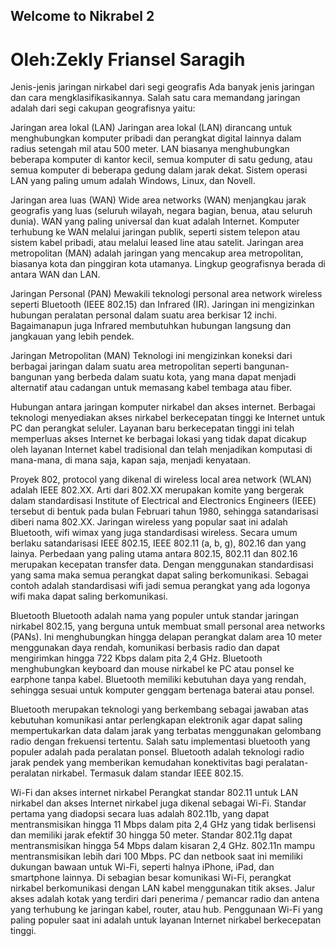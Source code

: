 ## Welcome to Nikrabel 2
# Oleh:Zekly Friansel Saragih

Jenis-jenis jaringan nirkabel dari segi geografis
Ada banyak jenis jaringan dan cara mengklasifikasikannya. Salah satu cara memandang jaringan adalah dari segi cakupan geografisnya yaitu:

Jaringan area lokal (LAN)
Jaringan area lokal (LAN) dirancang untuk menghubungkan komputer pribadi dan perangkat digital lainnya dalam radius setengah mil atau 500 meter. LAN biasanya menghubungkan beberapa komputer di kantor kecil, semua komputer di satu gedung, atau semua komputer di beberapa gedung dalam jarak dekat. Sistem operasi LAN yang paling umum adalah Windows, Linux, dan Novell.

Jaringan area luas (WAN)
Wide area networks (WAN) menjangkau jarak geografis yang luas (seluruh wilayah, negara bagian, benua, atau seluruh dunia). WAN yang paling universal dan kuat adalah Internet. Komputer terhubung ke WAN melalui jaringan publik, seperti sistem telepon atau sistem kabel pribadi, atau melalui leased line atau satelit. Jaringan area metropolitan (MAN) adalah jaringan yang mencakup area metropolitan, biasanya kota dan pinggiran kota utamanya. Lingkup geografisnya berada di antara WAN dan LAN.

Jaringan Personal (PAN)
Mewakili teknologi personal area network wireless seperti Bluetooth (IEEE 802.15) dan Infrared (IR). Jaringan ini mengizinkan hubungan peralatan personal dalam suatu area berkisar 12 inchi. Bagaimanapun juga Infrared membutuhkan hubungan langsung dan jangkauan yang lebih pendek.

Jaringan Metropolitan (MAN)
Teknologi ini mengizinkan koneksi dari berbagai jaringan dalam suatu area metropolitan seperti bangunan-bangunan yang berbeda dalam suatu kota, yang mana dapat menjadi alternatif atau cadangan untuk memasang kabel tembaga atau fiber.

Hubungan antara jaringan komputer nirkabel dan akses internet.
Berbagai teknologi menyediakan akses nirkabel berkecepatan tinggi ke Internet untuk PC dan perangkat seluler. Layanan baru berkecepatan tinggi ini telah memperluas akses Internet ke berbagai lokasi yang tidak dapat dicakup oleh layanan Internet kabel tradisional dan telah menjadikan komputasi di mana-mana, di mana saja, kapan saja, menjadi kenyataan.

Proyek 802, protocol yang dikenal di wireless local area network (WLAN) adalah IEEE 802.XX. Arti dari 802.XX merupakan komite yang bergerak dalam standardisasi Institute of Electrical and Electronics Engineers (IEEE) tersebut di bentuk pada bulan Februari tahun 1980, sehingga satandarisasi diberi nama 802.XX. Jaringan wireless yang popular saat ini adalah Bluetooth, wifi wimax yang juga standardisasi wireless. Secara umum berlaku satandarisasi IEEE 802.15, IEEE 802.11 (a, b, g), 802.16 dan yang lainya. Perbedaan yang paling utama antara 802.15, 802.11 dan 802.16 merupakan kecepatan transfer data. Dengan menggunakan standardisasi yang sama maka semua perangkat dapat saling berkomunikasi. Sebagai contoh adalah standardisasi wifi jadi semua perangkat yang ada logonya wifi maka dapat saling berkomunikasi.

Bluetooth
Bluetooth adalah nama yang populer untuk standar jaringan nirkabel 802.15, yang berguna untuk membuat small personal area networks (PANs). Ini menghubungkan hingga delapan perangkat dalam area 10 meter menggunakan daya rendah, komunikasi berbasis radio dan dapat mengirimkan hingga 722 Kbps dalam pita 2,4 GHz. Bluetooth menghubungkan keyboard dan mouse nirkabel ke PC atau ponsel ke earphone tanpa kabel. Bluetooth memiliki kebutuhan daya yang rendah, sehingga sesuai untuk komputer genggam bertenaga baterai atau ponsel.

Bluetooth merupakan teknologi yang berkembang sebagai jawaban atas kebutuhan komunikasi antar perlengkapan elektronik agar dapat saling mempertukarkan data dalam jarak yang terbatas menggunakan gelombang radio dengan frekuensi tertentu. Salah satu implementasi bluetooth yang populer adalah pada peralatan ponsel. Bluetooth adalah teknologi radio jarak pendek yang memberikan kemudahan konektivitas bagi peralatan-peralatan nirkabel. Termasuk dalam standar IEEE 802.15.

Wi-Fi dan akses internet nirkabel
Perangkat standar 802.11 untuk LAN nirkabel dan akses Internet nirkabel juga dikenal sebagai Wi-Fi. Standar pertama yang diadopsi secara luas adalah 802.11b, yang dapat mentransmisikan hingga 11 Mbps dalam pita 2,4 GHz yang tidak berlisensi dan memiliki jarak efektif 30 hingga 50 meter. Standar 802.11g dapat mentransmisikan hingga 54 Mbps dalam kisaran 2,4 GHz. 802.11n mampu mentransmisikan lebih dari 100 Mbps. PC dan netbook saat ini memiliki dukungan bawaan untuk Wi-Fi, seperti halnya iPhone, iPad, dan smartphone lainnya. Di sebagian besar komunikasi Wi-Fi, perangkat nirkabel berkomunikasi dengan LAN kabel menggunakan titik akses. Jalur akses adalah kotak yang terdiri dari penerima / pemancar radio dan antena yang terhubung ke jaringan kabel, router, atau hub. Penggunaan Wi-Fi yang paling populer saat ini adalah untuk layanan Internet nirkabel berkecepatan tinggi.
